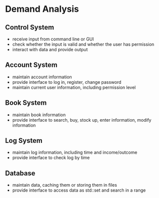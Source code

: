 # Demand Analysis
## Control System
- receive input from command line or GUI
- check whether the input is valid and whether the user has permission
- interact with data and provide output
## Account System
- maintain account information
- provide interface to log in, register, change password
- maintain current user information, including permission level
## Book System
- maintain book information
- provide interface to search, buy, stock up, enter information, modify information
## Log System
- maintain log information, including time and income/outcome
- provide interface to check log by time
## Database
- maintain data, caching them or storing them in files
- provide interface to access data as std::set and search in a range